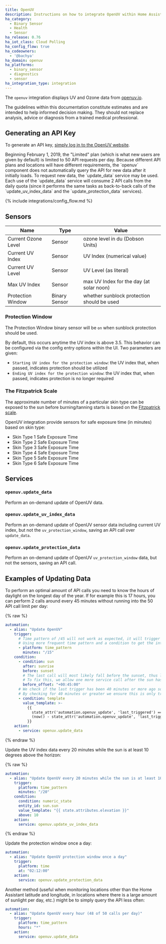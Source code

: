 ```yaml
---
title: OpenUV
description: Instructions on how to integrate OpenUV within Home Assistant.
ha_category:
  - Binary Sensor
  - Health
  - Sensor
ha_release: 0.76
ha_iot_class: Cloud Polling
ha_config_flow: true
ha_codeowners:
  - '@bachya'
ha_domain: openuv
ha_platforms:
  - binary_sensor
  - diagnostics
  - sensor
ha_integration_type: integration
---
```


The `openuv` integration displays UV and Ozone data from [openuv.io](https://www.openuv.io/).

<div class='note warning'>
The guidelines within this documentation constitute estimates and are intended to help
informed decision making. They should not replace analysis, advice or diagnosis from a
trained medical professional.
</div>

## Generating an API Key

To generate an API key,
[simply log in to the OpenUV website](https://www.openuv.io/auth/google).

<div class='note warning'>
Beginning February 1, 2019, the "Limited" plan (which is what new users are
given by default) is limited to 50 API requests per day. Because different
API plans and locations will have different requirements, the `openuv`
component does not automatically query the API for new data after it initially
loads. To request new data, the `update_data` service may be used.
</div>

<div class='note warning'>
Each use of the `update_data` service will consume 2 API calls from the daily quota
(since it performs the same tasks as back-to-back calls of the `update_uv_index_data` and
the `update_protection_data` services).
</div>

{% include integrations/config_flow.md %}

## Sensors

| Name | Type | Value |
|------|------|-------|
| Current Ozone Level | Sensor | ozone level in du (Dobson Units) |
| Current UV Index | Sensor | UV Index (numerical value) |
| Current UV Level | Sensor | UV Level (as literal) |
| Max UV Index | Sensor | max UV Index for the day (at solar noon) |
| Protection Window | Binary Sensor | whether sunblock protection should be used |

### Protection Window

The Protection Window binary sensor will be `on` when sunblock protection should be used.

By default, this occurs anytime the UV index is above 3.5. This behavior can be
configured via the config entry options within the UI. Two parameters are given:

* `Starting UV index for the protection window`: the UV index that, when passed, indicates protection should be utilized
* `Ending UV index for the protection window`: the UV index that, when passed, indicates protection is no longer required

### The Fitzpatrick Scale

The approximate number of minutes of a particular skin type can be exposed to
the sun before burning/tanning starts is based on the
[Fitzpatrick scale](https://en.wikipedia.org/wiki/Fitzpatrick_scale).

OpenUV integration provide sensors for safe exposure time (in minutes) based on skin type:

- Skin Type 1 Safe Exposure Time
- Skin Type 2 Safe Exposure Time
- Skin Type 3 Safe Exposure Time
- Skin Type 4 Safe Exposure Time
- Skin Type 5 Safe Exposure Time
- Skin Type 6 Safe Exposure Time

## Services

### `openuv.update_data`

Perform an on-demand update of OpenUV data.

### `openuv.update_uv_index_data`

Perform an on-demand update of OpenUV sensor data including current UV index, but not the `uv_protection_window`, saving an API call over `update_data`.

### `openuv.update_protection_data`

Perform an on-demand update of OpenUV `uv_protection_window` data, but not the sensors, saving an API call.

## Examples of Updating Data

To perform an optimal amount of API calls you need to know the hours of daylight on the longest day of the year. If for example this is 17 hours, you can perform 2 calls around every 45 minutes without running into the 50 API call limit per day:

{% raw %}

```yaml
automation:
  - alias: "Update OpenUV"
    trigger:
      # Time pattern of /45 will not work as expected, it will trigger on the whole hour and on the whole hour + 45 minutes.
      # Using more frequent time pattern and a condition to get the intended behavior.
      - platform: time_pattern
        minutes: "/15"
    condition:
      - condition: sun
        after: sunrise
        before: sunset
        # The last call will most likely fall before the sunset, thus leaving an UV index value not at 0 for the remaining night.
        # To fix this, we allow one more service call after the sun has set.
        before_offset: "+00:45:00"
      # We check if the last trigger has been 40 minutes or more ago so we don't run into timing issues.
      # By checking for 40 minutes or greater we ensure this is only true at the 45 minute mark.
      - condition: template
        value_template: >- 
          {{
            state_attr('automation.openuv_update', 'last_triggered') == None or
            (now() - state_attr('automation.openuv_update', 'last_triggered')) >= timedelta(hours = 0, minutes = 40)
          }}
    action:
      - service: openuv.update_data

```

{% endraw %}

Update the UV index data every 20 minutes while the sun is at least 10 degrees above the horizon:

{% raw %}

```yaml
automation:
  - alias: "Update OpenUV every 20 minutes while the sun is at least 10 degrees above the horizon"
    trigger:
      platform: time_pattern
      minutes: "/20"
    condition:
      condition: numeric_state
      entity_id: sun.sun
      value_template: "{{ state.attributes.elevation }}"
      above: 10
    action:
      service: openuv.update_uv_index_data
```

{% endraw %}

Update the protection window once a day:

```yaml
automation:
  - alias: "Update OpenUV protection window once a day"
    trigger:
      platform: time
      at: "02:12:00"
    action:
      service: openuv.update_protection_data
```

Another method (useful when monitoring locations other than the Home Assistant latitude
and longitude, in locations where there is a large amount of sunlight per day,
etc.) might be to simply query the API less often:

```yaml
automation:
  - alias: "Update OpenUV every hour (48 of 50 calls per day)"
    trigger:
      platform: time_pattern
      hours: "*"
    action:
      service: openuv.update_data
```
